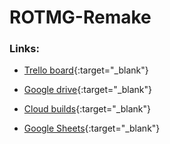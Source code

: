 # ROTMG-Remake

### Links:

* [Trello board](https://trello.com/b/xMTthbJw){:target="_blank"}

* [Google drive](https://drive.google.com/drive/folders/1-2xuufTCBdQ3TBbTaanVuKlRyFTjWuTl?usp=sharing){:target="_blank"}

* [Cloud builds](https://dashboard.unity3d.com/organizations/418555/projects/53656652-fa3e-4600-acaa-f7f80c7a82aa/cloud-build/history?page=1){:target="_blank"}

* [Google Sheets](https://docs.google.com/spreadsheets/d/1nH5culCoR2UUiEKfbsXJ2YpSArkw6a58TP8UIBmZVks/edit?usp=sharing){:target="_blank"}

